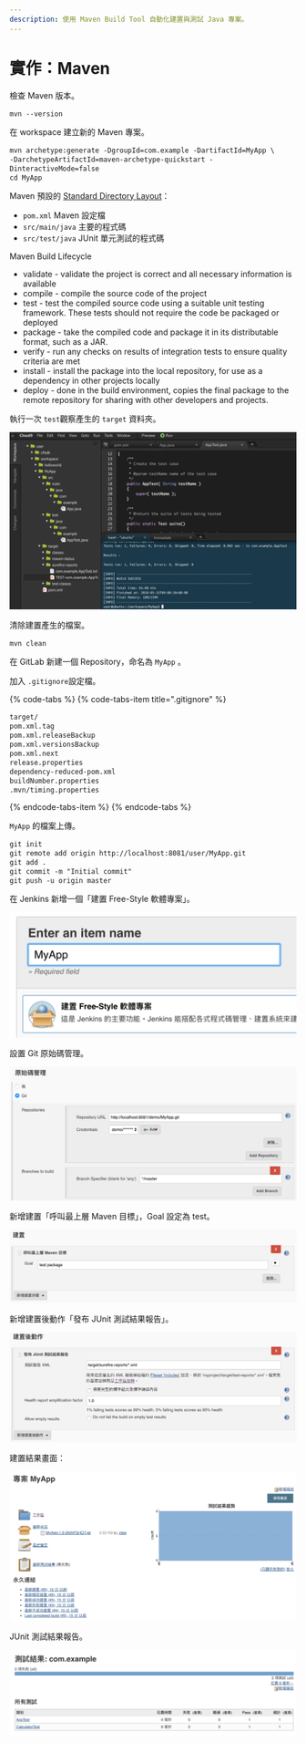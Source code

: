 ```yaml
---
description: 使用 Maven Build Tool 自動化建置與測試 Java 專案。
---
```


# 實作：Maven

檢查 Maven 版本。

```text
mvn --version
```

在 workspace 建立新的 Maven 專案。

```text
mvn archetype:generate -DgroupId=com.example -DartifactId=MyApp \
-DarchetypeArtifactId=maven-archetype-quickstart -DinteractiveMode=false
cd MyApp
```

Maven 預設的 [Standard Directory Layout](https://maven.apache.org/guides/introduction/introduction-to-the-standard-directory-layout.html)：

* `pom.xml` Maven 設定檔
* `src/main/java` 主要的程式碼
* `src/test/java` JUnit 單元測試的程式碼

Maven Build Lifecycle

* validate - validate the project is correct and all necessary information is available
* compile - compile the source code of the project
* test - test the compiled source code using a suitable unit testing framework. These tests should not require the code be packaged or deployed
* package - take the compiled code and package it in its distributable format, such as a JAR.
* verify - run any checks on results of integration tests to ensure quality criteria are met
* install - install the package into the local repository, for use as a dependency in other projects locally
* deploy - done in the build environment, copies the final package to the remote repository for sharing with other developers and projects.

執行一次 `test`觀察產生的 `target` 資料夾。

![](.gitbook/assets/image%20%2819%29.png)

清除建置產生的檔案。

```text
mvn clean
```

在 GitLab 新建一個 Repository，命名為 `MyApp` 。

加入 `.gitignore`設定檔。

{% code-tabs %}
{% code-tabs-item title=".gitignore" %}
```text
target/
pom.xml.tag
pom.xml.releaseBackup
pom.xml.versionsBackup
pom.xml.next
release.properties
dependency-reduced-pom.xml
buildNumber.properties
.mvn/timing.properties
```
{% endcode-tabs-item %}
{% endcode-tabs %}

`MyApp` 的檔案上傳。

```text
git init
git remote add origin http://localhost:8081/user/MyApp.git
git add .
git commit -m "Initial commit"
git push -u origin master
```

在 Jenkins 新增一個「建置 Free-Style 軟體專案」。

![](.gitbook/assets/image%20%2833%29.png)

設置 Git 原始碼管理。

![](.gitbook/assets/image%20%2889%29.png)

新增建置「呼叫最上層 Maven 目標」，Goal 設定為 test。

![](.gitbook/assets/image%20%28115%29.png)

新增建置後動作「發布 JUnit 測試結果報告」。

![](.gitbook/assets/image%20%28103%29.png)

建置結果畫面：

![](.gitbook/assets/image%20%285%29.png)

JUnit 測試結果報告。

![](.gitbook/assets/image%20%2812%29.png)




